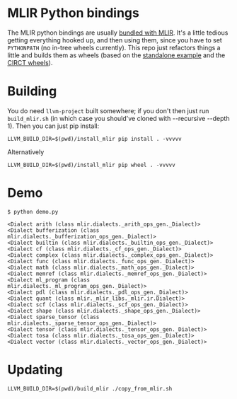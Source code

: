 # MLIR Python bindings

The MLIR python bindings are usually [bundled with MLIR](https://github.com/llvm/llvm-project/blob/main/mlir/docs/Bindings/Python.md).
It's a little tedious getting everything hooked up, and then using them, since you have to set `PYTHONPATH` (no in-tree wheels currently).
This repo just refactors things a little and builds them as wheels (based on the [standalone example](https://github.com/llvm/llvm-project/blob/main/mlir/examples/standalone/README.md) and the [CIRCT wheels](https://github.com/llvm/circt/blob/main/lib/Bindings/Python/setup.py)).

# Building

You do need `llvm-project` built somewhere; if you don't then just run `build_mlir.sh` (in which case you should've cloned with --recursive --depth 1).
Then you can just pip install:

```shell
LLVM_BUILD_DIR=$(pwd)/install_mlir pip install . -vvvvv
```

Alternatively

```shell
LLVM_BUILD_DIR=$(pwd)/install_mlir pip wheel . -vvvvv
```

# Demo

```shell
$ python demo.py

<Dialect arith (class mlir.dialects._arith_ops_gen._Dialect)>
<Dialect bufferization (class mlir.dialects._bufferization_ops_gen._Dialect)>
<Dialect builtin (class mlir.dialects._builtin_ops_gen._Dialect)>
<Dialect cf (class mlir.dialects._cf_ops_gen._Dialect)>
<Dialect complex (class mlir.dialects._complex_ops_gen._Dialect)>
<Dialect func (class mlir.dialects._func_ops_gen._Dialect)>
<Dialect math (class mlir.dialects._math_ops_gen._Dialect)>
<Dialect memref (class mlir.dialects._memref_ops_gen._Dialect)>
<Dialect ml_program (class mlir.dialects._ml_program_ops_gen._Dialect)>
<Dialect pdl (class mlir.dialects._pdl_ops_gen._Dialect)>
<Dialect quant (class mlir._mlir_libs._mlir.ir.Dialect)>
<Dialect scf (class mlir.dialects._scf_ops_gen._Dialect)>
<Dialect shape (class mlir.dialects._shape_ops_gen._Dialect)>
<Dialect sparse_tensor (class mlir.dialects._sparse_tensor_ops_gen._Dialect)>
<Dialect tensor (class mlir.dialects._tensor_ops_gen._Dialect)>
<Dialect tosa (class mlir.dialects._tosa_ops_gen._Dialect)>
<Dialect vector (class mlir.dialects._vector_ops_gen._Dialect)>
```

# Updating

```shell
LLVM_BUILD_DIR=$(pwd)/build_mlir ./copy_from_mlir.sh
```
